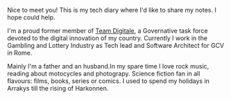 Nice to meet you!
This is my tech diary where I'd like to share my notes.
I hope could help.

I'm a proud former member of <a title="in HTML.it puoi trovare risorse per webmaster"
href="https://teamdigitale.governo.it/en/" target="_blank" >Team Digitale</a>, a Governative task force devoted to the digital innovation of my country.
Currently I work in the Gambling and Lottery Industry as Tech lead and Software Architect for GCV in Rome.


Mainly I'm a father and an husband.In my spare time I love rock music, reading about motocycles and photograpy.
Science fiction fan in all flavours: films, books, series or comics.
I used to spend my holidays in Arrakys till the rising of Harkonnen.

